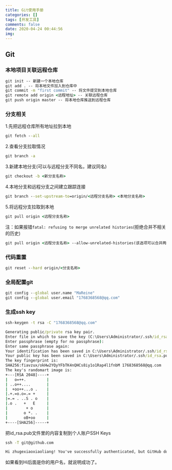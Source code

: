 ```yaml
---
title: Git使用手册
categories: []
tags: [开发工具]
comments: false
date: 2020-04-24 00:44:56
img:
---
```

## Git

### 本地项目关联远程仓库

``` cmd
git init -- 新建一个本地仓库
git add . -- 将本地文件加入到仓库中
git commit -m "first commit" -- 将文件提交到本地仓库
git remote add origin <远程地址> -- 关联远程仓库
git push origin master -- 将本地仓库推送到远程仓库
```

### 分支相关

1.先把远程仓库所有地址拉到本地

``` cmd
git fetch --all
```

2.查看分支拉取情况

``` cmd
git branch -a
```

3.新建本地分支(可以与远程分支不同名，建议同名)

``` cmd
git checkout -b <新分支名称>
```

4.本地分支和远程分支之间建立跟踪连接

``` cmd
git branch --set-upstream-to=origin/<远程分支名称> <本地分支名称>
```

5.将远程分支拉取到本地

``` cmd
git pull origin <远程分支名称>
```

注：如果报错`fatal: refusing to merge unrelated histories`(拒绝合并不相关的历史)

``` cmd
git pull origin <远程分支名称> --allow-unrelated-histories(该选项可以合并两个独立启动仓库的历史)
```

### 代码重置

``` cmd
git reset --hard origin/<分支名称>
```

### 全局配置git

``` cmd
git config --global user.name "MaReine"
git config --global user.email "1768368568@qq.com"
```

### 生成ssh key

``` cmd
ssh-keygen -t rsa -C "1768368568@qq.com"

Generating public/private rsa key pair.
Enter file in which to save the key (C:\Users\Administrator/.ssh/id_rsa):
Enter passphrase (empty for no passphrase):
Enter same passphrase again:
Your identification has been saved in C:\Users\Administrator/.ssh/id_rsa.
Your public key has been saved in C:\Users\Administrator/.ssh/id_rsa.pub.
The key fingerprint is:
SHA256:fiavzux/okHw2YQyYFbTK4nQHCs8iy1o1Rap4l1fnbM 1768368568@qq.com
The key's randomart image is:
+---[RSA 2048]----+
|   o=++.         |
| ..o++....       |
|  +oo++...o .    |
|.+.=o.o=.= +     |
|=.= . ..S . o    |
|.o .   +   E     |
|        + o      |
|       o *. .    |
|       oB+oo     |
+----[SHA256]-----+
```

把id_rsa.pub文件里的内容复制到个人账户SSH Keys

``` cmd
ssh -T git@github.com

Hi zhugexiaoxiaoliang! You've successfully authenticated, but GitHub does not provide shell access.
```

如果看到Hi后面是你的用户名，就说明成功了。
